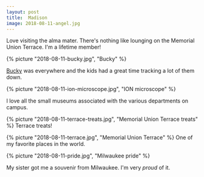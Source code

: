 ```yaml
---
layout: post
title:  Madison
image: 2018-08-11-angel.jpg
---
```


Love visiting the alma mater. There's nothing like lounging on the Memorial Union Terrace. I'm a lifetime member!
 

<!--more-->

  {% picture "2018-08-11-bucky.jpg", "Bucky"  %}
  
  [Bucky](https://buckyonparade.com/) was everywhere and the kids had a great time tracking a lot of them down. 

  {% picture "2018-08-11-ion-microscope.jpg", "ION microscope"  %}
  
  I love all the small museums associated with the various departments on campus.  
  
  {% picture "2018-08-11-terrace-treats.jpg", "Memorial Union Terrace treats"  %}
  Terrace treats!
  
  {% picture "2018-08-11-terrace.jpg", "Memorial Union Terrace"  %}
  One of my favorite places in the world.      

  {% picture "2018-08-11-pride.jpg", "Milwaukee pride"  %}      

  My sister got me a souvenir from Milwaukee. I'm very *proud* of it. 
